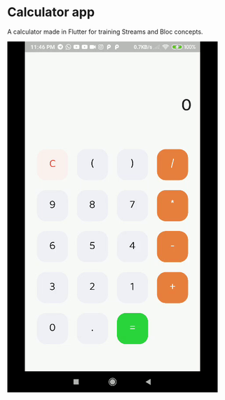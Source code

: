 # Calculator app

A calculator made in Flutter for training Streams and Bloc concepts.

![app-gif](app-gif.gif)